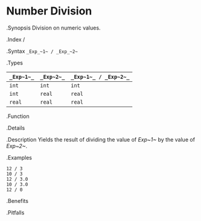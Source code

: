 # Number Division

.Synopsis
Division on numeric values.

.Index
/

.Syntax
`_Exp_~1~ / _Exp_~2~`

.Types


| `_Exp~1~_`  |  `_Exp~2~_` | `_Exp~1~_ / _Exp~2~_`   |
| --- | --- | --- |
| `int`      |  `int`     | `int`                 |
| `int`      |  `real`    | `real`                |
| `real`     |  `real`    | `real`                |


.Function

.Details

.Description
Yields the result of dividing the value of _Exp~1~_ by the value of _Exp~2~_.

.Examples
```rascal-shell,error
12 / 3
10 / 3
12 / 3.0
10 / 3.0
12 / 0
```

.Benefits

.Pitfalls

